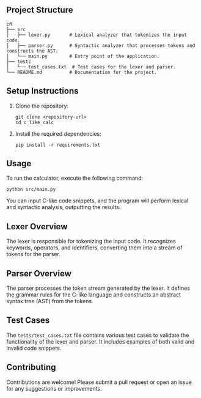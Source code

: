 ## Project Structure

```
cñ
├── src
│   ├── lexer.py       # Lexical analyzer that tokenizes the input code.
│   ├── parser.py      # Syntactic analyzer that processes tokens and constructs the AST.
│   └── main.py        # Entry point of the application.
├── tests
│   └── test_cases.txt  # Test cases for the lexer and parser.
└── README.md          # Documentation for the project.
```

## Setup Instructions

1. Clone the repository:
   ```
   git clone <repository-url>
   cd c_like_calc
   ```

2. Install the required dependencies:
   ```
   pip install -r requirements.txt
   ```

## Usage

To run the calculator, execute the following command:
```
python src/main.py
```

You can input C-like code snippets, and the program will perform lexical and syntactic analysis, outputting the results.

## Lexer Overview

The lexer is responsible for tokenizing the input code. It recognizes keywords, operators, and identifiers, converting them into a stream of tokens for the parser.

## Parser Overview

The parser processes the token stream generated by the lexer. It defines the grammar rules for the C-like language and constructs an abstract syntax tree (AST) from the tokens.

## Test Cases

The `tests/test_cases.txt` file contains various test cases to validate the functionality of the lexer and parser. It includes examples of both valid and invalid code snippets.

## Contributing

Contributions are welcome! Please submit a pull request or open an issue for any suggestions or improvements.
